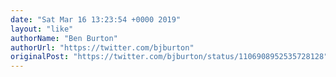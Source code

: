 ```yaml
---
date: "Sat Mar 16 13:23:54 +0000 2019"
layout: "like"
authorName: "Ben Burton"
authorUrl: "https://twitter.com/bjburton"
originalPost: "https://twitter.com/bjburton/status/1106908952535728128"
---
```

